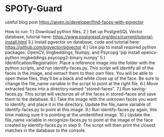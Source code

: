 # SPOTy-Guard
useful blog post https://aiven.io/developer/find-faces-with-pgvector

How to run: 
  1.) Download python files.
  2.) Set up PostgreSQL Vector database, tutorial here: https://www.postgresql.org/docs/current/tutorial-install.html
  3.) Install pgvector on database, code and tutorial here: https://github.com/pgvector/pgvector
  4.) Use pip to install required python packages: OpenCV, Imgbeddings, Numpy, and Psycopg 'pip install opencv-python imgbeddings psycopg2-binary numpy'
  5.) Identification/Registration: Place a reference image into the folder with the python scripts, and run identify-faces.py. This script will identify all of the faces in the image, and extract them to their own files. You will be able to open these files, they'll be a black and white close up of the face. Be sure to change the file_name variable in the script to point at the right file.
  6.) Move extracted faces into a directory named "stored-faces".
  7.) Run saving-faces.py. This script will vectorize all of the faces in stored-faces and save them to the database.
  8.) Take the image with the unknown faces you want to identify, and place it in the directory. Update the file_name variable of identify-faces.py to point at this image.
  9.) Run identify-faces.py again, this time making sure it is pointing at the unidentified image.
  10.) Update the file_name variable in recognize-faces.py to point at the image of the face created by identify-faces.py in step 9. The script will then print the closest matches in the database to the console.
